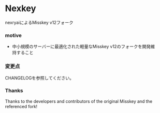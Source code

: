 # Nexkey
nexryaiによるMisskey v12フォーク

### motive
 - 中小規模のサーバーに最適化された軽量なMisskey v12のフォークを開発維持すること

### 変更点
CHANGELOGを参照してください。

### Thanks
Thanks to the developers and contributors of the original Misskey and the referenced fork!

